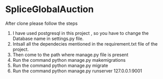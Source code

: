 # SpliceGlobalAuction
After clone please follow the steps
1. I have used postgresql in this project , so you have to change the Database name in settings.py file.
2. Intsall all the dependecies mentioned in the requirement.txt file of the project.
3. Then come to the path where manage.py file is present
4. Run the command python manage.py makemigrations
5. Run the command python manage.py migrate
6. Run the command python manage.py runserver 127.0.0.1:9001
